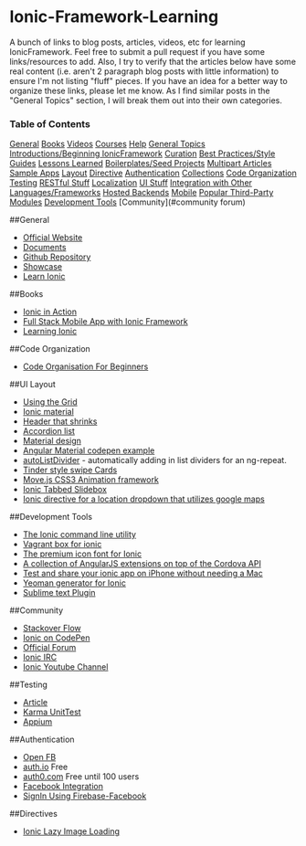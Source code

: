 Ionic-Framework-Learning
==================

A bunch of links to blog posts, articles, videos, etc for learning IonicFramework. Feel free to submit a pull request if you have some links/resources to add. Also, I try to verify that the articles below have some real content (i.e. aren't 2 paragraph blog posts with little information) to ensure I'm not listing "fluff" pieces. If you have an idea for a better way to organize these links, please let me know. As I find similar posts in the "General Topics" section, I will break them out into their own categories.

### Table of Contents
[General](#general)
[Books](#books)
[Videos](#videos)
[Courses](#courses)
[Help](#help)
[General Topics](#general-topics)
[Introductions/Beginning IonicFramework](#introductionsbeginning-IonicFramework)
[Curation](#curation)
[Best Practices/Style Guides](#best-practicesstyle-guides)
[Lessons Learned](#lessons-learned)
[Boilerplates/Seed Projects](#boilerplatesseed-projects)
[Multipart Articles](#multipart-articles)
[Sample Apps](#sample-apps)
[Layout](#ui-layout)
[Directive](#directive)
[Authentication](#authentication)
[Collections](#collections--ngrepeat-stuff)
[Code Organization](#code-organization)
[Testing](#testing)
[RESTful Stuff](#restful-stuff)
[Localization](#localization)
[UI Stuff](#ui-stuff)
[Integration with Other Languages/Frameworks](#integration-with-other-languagesframeworks)
[Hosted Backends](#integration-with-other-languagesframeworks)
[Mobile](#mobile)
[Popular Third-Party Modules](#popular-third-party-modules)
[Development Tools](#development-tools)
[Community](#community forum)

##General
* [Official Website](http://ionicframework.com)
* [Documents](http://ionicframework.com/docs/)
* [Github Repository](https://github.com/driftyco/ionic)
* [Showcase](http://showcase.ionicframework.com/)
* [Learn Ionic](http://learn.ionicframework.com/)

##Books
* [Ionic in Action](http://www.manning.com/wilken/?a_aid=ionicinaction)
* [Full Stack Mobile App with Ionic Framework](http://www.amazon.it/Stack-Mobile-Ionic-Framework-English-ebook/dp/B00QF1H380/ref=sr_1_1?ie=UTF8&qid=1423560887&sr=8-1&keywords=full+stack+ionic)
* [Learning Ionic](https://www.packtpub.com/application-development/learning-ionic)

##Code Organization
* [Code Organisation For Beginners](http://www.joshmorony.com/organising-code-in-an-ionic-application-for-beginners/)

##UI Layout
* [Using the Grid](http://learn.ionicframework.com/formulas/using-the-grid/)
* [Ionic material](https://github.com/zachsoft/Ionic-Material)
* [Header that shrinks](https://github.com/driftyco/ionic-ion-header-shrink)
* [Accordion list](http://codepen.io/ionic/pen/uJkCz)
* [Material design](https://material.angularjs.org/)
* [Angular Material codepen example](http://codepen.io/itamarCohen/pen/gbgxaJ)
* [autoListDivider](https://github.com/andrewmcgivery/ionic-ion-autoListDivider) - automatically adding in list dividers for an ng-repeat.
* [Tinder style swipe Cards](http://devdactic.com/optimize-tinder-cards/)
* [Move.js CSS3 Animation framework](https://github.com/visionmedia/move.js)
* [Ionic Tabbed Slidebox](https://github.com/saravmajestic/ionic/tree/master/tabbedSlideBox)
* [Ionic directive for a location dropdown that utilizes google maps](https://github.com/israelidanny/ion-google-place)

##Development Tools
* [The Ionic command line utility](https://www.npmjs.com/package/ionic) 
* [Vagrant box for ionic](https://github.com/driftyco/ionic-box) 
* [The premium icon font for Ionic](http://ionicons.com/) 
* [A collection of AngularJS extensions on top of the Cordova API](http://ngcordova.com/) 
* [Test and share your ionic app on iPhone without needing a Mac](http://apps.ionic.io/view-app)
* [Yeoman generator for Ionic](https://github.com/diegonetto/generator-ionic)
* [Sublime text Plugin](https://github.com/imsingh/ionic-sublime-plugin)

##Community
* [Stackover Flow](http://stackoverflow.com/questions/tagged/ionic-framework)
* [Ionic on CodePen](http://codepen.io/ionic/)
* [Official Forum](http://forum.ionicframework.com/)
* [Ionic IRC](http://webchat.freenode.net/?randomnick=1&channels=%23ionic&uio=d4)
* [Ionic Youtube Channel](https://www.youtube.com/channel/UChYheBnVeCfhCmqZfCUdJQw)

##Testing
* [Article](http://bradb.net/unit-testing-with-the-ionic-framework/)
* [Karma UnitTest](http://forum.ionicframework.com/t/ionic-and-karma-unittest/8799)
* [Appium](http://appium.io/)

##Authentication
* [Open FB](https://github.com/ccoenraets/OpenFB) 
* [auth.io](https://oauth.io/) Free
* [auth0.com](https://auth0.com/) Free until 100 users
* [Facebook Integration](http://ccoenraets.github.io/ionic-tutorial/ionic-facebook-integration.html)
* [SignIn Using Firebase-Facebook](https://dzone.com/articles/sign-firebase-facebook-using)

##Directives
* [Ionic Lazy Image Loading](https://github.com/paveisistemas/ionic-image-lazy-load)






